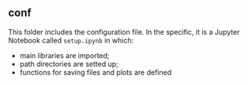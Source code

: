 ## conf

This folder includes the configuration file. In the specific, it is a Jupyter Notebook called `setup.ipynb` in which:
<ul>
    <li>main libraries are imported;</li>
    <li>path directories are setted up;</li>
    <li>functions for saving files and plots are defined</li>
</ul>